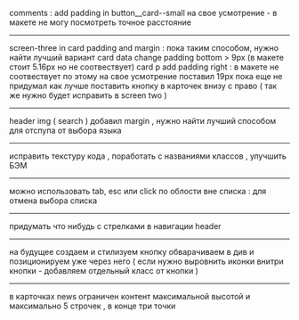 comments :
add padding in button\_\_card--small на свое усмотрение - в макете не могу посмотреть точное расстояние

---

screen-three in card padding and margin : пока таким способом, нужно найти лучший вариант
card data change padding bottom > 9px (в макете стоит 5.16px но не соотвествует)
card p add padding right : в макете не соотвествует по этому на свое усмотрение поставил 19px
пока еще не придумал как лучше поставить кнопку в карточек внизу с право ( так же нужно будет исправить в screen two )

---

header img ( search ) добавил margin , нужно найти лучший способом для отспупа от выбора языка

---

исправить текстуру кода , поработать с названиями классов , улучшить БЭМ

---

можно использовать tab, esc или click по облости вне списка : для отмена выбора списка

---

придумать что нибудь с стрелками в навигации header

---

на будущее создаем и стилизуем кнопку обварачиваем в див и позиционируем уже через него ( если нужно выровнить иконки внитри кнопки - добавляем отдельный класс от кнопки )

---

в карточках news ограничен контент максимальной высотой и максимально 5 строчек , в конце три точки
